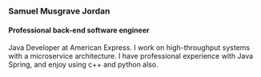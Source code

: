 ### Samuel Musgrave Jordan

#### Professional back-end software engineer

Java Developer at American Express. I work on high-throughput systems with a microservice architecture. I have professional experience with Java Spring, and enjoy using c++ and python also.
